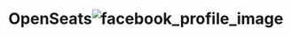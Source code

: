 # OpenSeats![facebook_profile_image](https://user-images.githubusercontent.com/79459355/235314704-4431ddaf-066c-494e-8e58-d79da18bc951.png)

